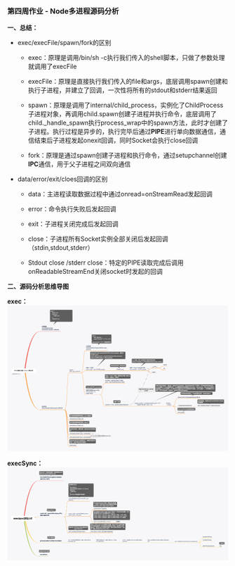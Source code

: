 ### 第四周作业 - Node多进程源码分析

**一、总结：**

- exec/execFile/spawn/fork的区别

  * exec：原理是调用/bin/sh -c执行我们传入的shell脚本，只做了参数处理就调用了execFile

  * execFile：原理是直接执行我们传入的file和args，底层调用spawn创建和执行子进程，并建立了回调，一次性将所有的stdout和stderr结果返回

  * spawn：原理是调用了internal/child_process，实例化了ChildProcess子进程对象，再调用child.spawn创建子进程并执行命令，底层调用了child._handle_spawn执行process_wrap中的spawn方法，此时才创建了子进程。执行过程是异步的，执行完毕后通过**PIPE**进行单向数据通信，通信结束后子进程发起onexit回调，同时Socket会执行close回调
  * fork：原理是通过spawn创建子进程和执行命令，通过setupchannel创建**IPC**通信，用于父子进程之间双向通信



* data/error/exit/cloes回调的区别

  * data：主进程读取数据过程中通过onread=onStreamRead发起回调

  * error：命令执行失败后发起回调

  * exit：子进程关闭完成后发起回调

  * close：子进程所有Socket实例全部关闭后发起回调（stdin,stdout,stderr）

  * Stdout close /stderr close：特定的PIPE读取完成后调用onReadableStreamEnd关闭socket时发起的回调

  

  

**二、源码分析思维导图**

**exec：**
![node多进程源码分析 - exec](./images/040.png)

**execSync：**
![node多进程源码分析 - execSync](./images/041.png)
